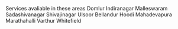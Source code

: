 Services avaliable in these areas
Domlur
Indiranagar
Malleswaram
Sadashivanagar
Shivajinagar
Ulsoor
Bellandur
Hoodi
Mahadevapura
Marathahalli
Varthur
Whitefield